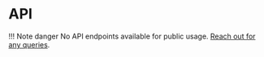 # API

!!! Note danger
    No API endpoints available for public usage. [Reach out for any queries](..#About).